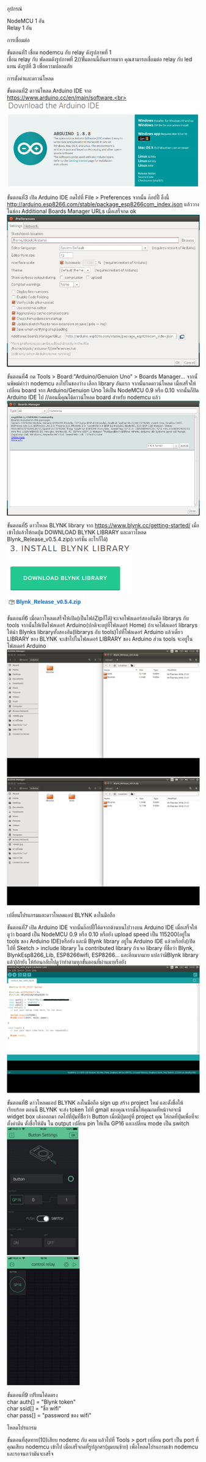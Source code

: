 <br>อุปกรณ์ <br>
   
NodeMCU 1 อัน<br>
Relay 1 อัน<br>

การเชื่อมต่อ<br>

ขั้นตอนที่1 เชื่อม nodemcu กับ relay ดังรูปภาพที่ 1<br>
เชื่อม relay กับ พัดลมดังรูปภาพที่ 2//ขั้นตอนนี้อันตรายมาก คุณสามารถเชื่อมต่อ relay กับ led แทน ดังรูปที่ 3 เพื่อความปลอดภัย<br>
   
การตั้งค่าและดาวน์โหลด <br>
   
ขั้นตอนที่2 ดาวน์โหลด Arduino IDE จาก https://www.arduino.cc/en/main/software.<br>
<img src="https://github.com/yoshi151/NodeMCU-Control-Fan-With-Relay/blob/master/picture/step2.png"><br>

ขั้นตอนที่3 เปิด Arduino IDE กดไปที่ File > Preferences จากนั้น ก๊อปปี้ ลิ้งนี้ http://arduino.esp8266.com/stable/package_esp8266com_index.json
แล้ววางในช่อง Additional Boards Manager URLs เมื่อเสร็จกด ok<br>
<img src="https://github.com/yoshi151/NodeMCU-Control-Fan-With-Relay/blob/master/picture/step3.png"><br>

ขั้นตอนที่4 กด Tools > Board:"Arduino/Genuion Uno" > Boards Manager... จากนั้นพิพม์คำว่า nodemcu ลงไปในชองว่าง เลือก library อันแรก  จากนั้นกดดาวน์โหลด 
เมื่อเสร็จให้เปลี่ยน board จาก Arduino/Genuion Uno ให้เป็น NodeMCU 0.9 หรือ 0.10 จากนั้นก็ปิด Arduino IDE ไป
//ตอนนี้คุณได้ดาวน์โหลด board สำหรับ nodemcu แล้ว<br>
<img src="https://github.com/yoshi151/NodeMCU-Control-Fan-With-Relay/blob/master/picture/step4.png"><br>

ขั้นตอนที่5 ดาวโหลด BLYNK library จาก https://www.blynk.cc/getting-started/ เมื่อเข้าไปแล้วให้กดปุ่ม DOWNLOAD BLYNK LIBRARY และดาวโหลด
Blynk_Release_v0.5.4.zip(เวอร์ชั่น อะไรก็ได้)<br>
<img src="https://github.com/yoshi151/NodeMCU-Control-Fan-With-Relay/blob/master/picture/step5.png"><br>
<img src="https://github.com/yoshi151/NodeMCU-Control-Fan-With-Relay/blob/master/picture/step5.1.png"><br>

ขั้นตอนที่6 เมื่อดาวโหลดเสร็จให้เปิด(เป็นไฟล์Zipก็ได้)จะเจอโฟลเดอร์สองอันคือ librarys กับ tools จากนั้นให้เปิดโฟลเดอร์ Arduino(ปกติจะอยู่ที่โฟลเดอร์ Home)
ถ้าเจอโฟลเดอร์ librarys ให้นำ Blynks libraryทั้งสองอัน(librarys กับ tools)ไปที่โฟลเดอร์ Arduino แล้วเดี๋ยว LIBRARY ของ BLYNK จะเข้าไปในโฟลเดอร์ LIBRARY ของ Arduino ส่วน tools จะอยู่ในโฟลเดอร์ Arduino<br>
<img src="https://github.com/yoshi151/NodeMCU-Control-Fan-With-Relay/blob/master/picture/step6.png"><br>
<img src="https://github.com/yoshi151/NodeMCU-Control-Fan-With-Relay/blob/master/picture/step6.1.png"><br>

เปลี่ยนโปรแกรมและดาวโหลดแอป BLYNK ลงในมือถือ<br>

ขั้นตอนที่7 เปิด Arduino IDE จากนั้นก๊อปปี้โค้ดจากด้านบนไปวางบน Arduino IDE เมื่อเสร็จให้ดูว่า board เป็น NodeMCU 0.9 หรือ 0.10 หรือยัง upload speed เป็น 115200(อยู่ใน tools ของ Arduino IDE)หรือยัง และมี Blynk library อยู่ใน Arduino IDE แล้วหรือยัง(เปิดไปที่ Sketch > include library ใน contributed library ถ้าเจอ library ที่ชื่อว่า Blynk, BlynkEsp8266_Lib, ESP8266wifi, ESP8266... และอีกมากมาย แปลว่ามีBlynk library แล้ว)ถ้ายัง ให้ย้อนกลับไปดูว่าทำตามทุกขั้นตอนที่ผ่านมาหรือยัง<br>
<img src="https://github.com/yoshi151/NodeMCU-Control-Fan-With-Relay/blob/master/picture/step7.png"><br>

ขั้นตอนที่8 ดาวโหลดแอป BLYNK ลงในมือถือ sign up สร้าง project ใหม่ และตั้งชื่อให้เรียบร้อย ตอนนี้ BLYNK จะส่ง token ไปที่ gmail ของคุณจากนั้นให้คุณกดที่หน้าจอจะมี widget box เด้งออกมา กดไปที่ปุ่มที่ชื่ิอว่า Button เมื่อมีปุ่มอยู่ที่ project คุณ ให้กดที่ปุ่มเพื่อที่จะตั้งค่ามัน ตั้งชื่อให้มัน ใน output เปลี่ยน pin ให้เป็น GP16 และเปลี่ยน mode เป็น switch<br>
<img src="https://github.com/yoshi151/NodeMCU-Control-Fan-With-Relay/blob/master/picture/step8.png"><br>
<img src="https://github.com/yoshi151/NodeMCU-Control-Fan-With-Relay/blob/master/picture/step8.1.png"><br>

ขั้นตอนที่9 เปรียนโค้ดตรง<br>
char auth[] = "Blynk token" <br>
char ssid[] = "ชื่อ wifi" <br>
char pass[] = "password ของ wifi" <br>

โหลดโปรแกรม<br>

ขั้นตอนที่สุดทาย(10)เสียบ nodemc กับ คอม แล้วไปที่ Tools > port เปลี่ยน port เป็น port ที่คุณเสียบ nodemcu เข้าไป เมื่อเสร็จกดที่รูปลูกศร(มุมบนซ้าย)
เพื่อโหลดโปรแกรมเข้า nodemcu และรอจนกว่ามันจะเสร็จ

